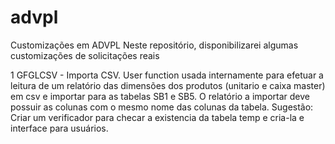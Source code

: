 # advpl
Customizações em ADVPL
Neste repositório, disponibilizarei algumas customizações de solicitações reais

1 GFGLCSV - Importa CSV. User function usada internamente para efetuar a leitura de um relatório das dimensões dos produtos (unitario e caixa master) em csv e importar para as tabelas SB1 e SB5. O relatório a importar deve possuir as colunas com o mesmo nome das colunas da tabela.
Sugestão: Criar um verificador para checar a existencia da tabela temp e cria-la e interface para usuários.
